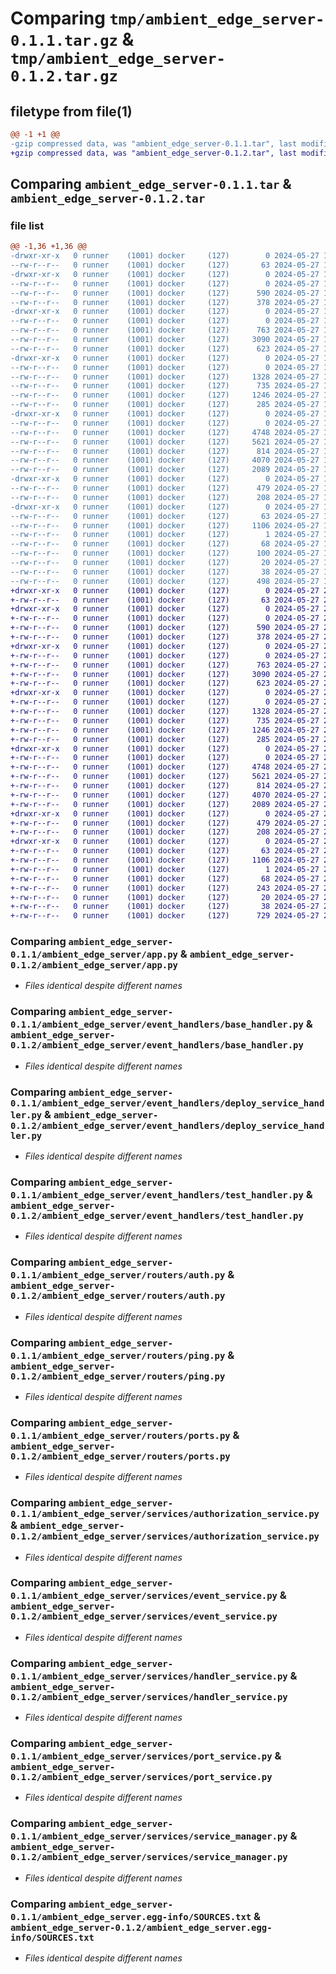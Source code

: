# Comparing `tmp/ambient_edge_server-0.1.1.tar.gz` & `tmp/ambient_edge_server-0.1.2.tar.gz`

## filetype from file(1)

```diff
@@ -1 +1 @@
-gzip compressed data, was "ambient_edge_server-0.1.1.tar", last modified: Mon May 27 19:40:54 2024, max compression
+gzip compressed data, was "ambient_edge_server-0.1.2.tar", last modified: Mon May 27 20:00:42 2024, max compression
```

## Comparing `ambient_edge_server-0.1.1.tar` & `ambient_edge_server-0.1.2.tar`

### file list

```diff
@@ -1,36 +1,36 @@
-drwxr-xr-x   0 runner    (1001) docker     (127)        0 2024-05-27 19:40:54.677868 ambient_edge_server-0.1.1/
--rw-r--r--   0 runner    (1001) docker     (127)       63 2024-05-27 19:40:54.677868 ambient_edge_server-0.1.1/PKG-INFO
-drwxr-xr-x   0 runner    (1001) docker     (127)        0 2024-05-27 19:40:54.673868 ambient_edge_server-0.1.1/ambient_edge_server/
--rw-r--r--   0 runner    (1001) docker     (127)        0 2024-05-27 19:40:44.000000 ambient_edge_server-0.1.1/ambient_edge_server/__init__.py
--rw-r--r--   0 runner    (1001) docker     (127)      590 2024-05-27 19:40:44.000000 ambient_edge_server-0.1.1/ambient_edge_server/app.py
--rw-r--r--   0 runner    (1001) docker     (127)      378 2024-05-27 19:40:44.000000 ambient_edge_server-0.1.1/ambient_edge_server/config.py
-drwxr-xr-x   0 runner    (1001) docker     (127)        0 2024-05-27 19:40:54.677868 ambient_edge_server-0.1.1/ambient_edge_server/event_handlers/
--rw-r--r--   0 runner    (1001) docker     (127)        0 2024-05-27 19:40:44.000000 ambient_edge_server-0.1.1/ambient_edge_server/event_handlers/__init__.py
--rw-r--r--   0 runner    (1001) docker     (127)      763 2024-05-27 19:40:44.000000 ambient_edge_server-0.1.1/ambient_edge_server/event_handlers/base_handler.py
--rw-r--r--   0 runner    (1001) docker     (127)     3090 2024-05-27 19:40:44.000000 ambient_edge_server-0.1.1/ambient_edge_server/event_handlers/deploy_service_handler.py
--rw-r--r--   0 runner    (1001) docker     (127)      623 2024-05-27 19:40:44.000000 ambient_edge_server-0.1.1/ambient_edge_server/event_handlers/test_handler.py
-drwxr-xr-x   0 runner    (1001) docker     (127)        0 2024-05-27 19:40:54.677868 ambient_edge_server-0.1.1/ambient_edge_server/routers/
--rw-r--r--   0 runner    (1001) docker     (127)        0 2024-05-27 19:40:44.000000 ambient_edge_server-0.1.1/ambient_edge_server/routers/__init__.py
--rw-r--r--   0 runner    (1001) docker     (127)     1328 2024-05-27 19:40:44.000000 ambient_edge_server-0.1.1/ambient_edge_server/routers/auth.py
--rw-r--r--   0 runner    (1001) docker     (127)      735 2024-05-27 19:40:44.000000 ambient_edge_server-0.1.1/ambient_edge_server/routers/ping.py
--rw-r--r--   0 runner    (1001) docker     (127)     1246 2024-05-27 19:40:44.000000 ambient_edge_server-0.1.1/ambient_edge_server/routers/ports.py
--rw-r--r--   0 runner    (1001) docker     (127)      285 2024-05-27 19:40:44.000000 ambient_edge_server-0.1.1/ambient_edge_server/run.py
-drwxr-xr-x   0 runner    (1001) docker     (127)        0 2024-05-27 19:40:54.677868 ambient_edge_server-0.1.1/ambient_edge_server/services/
--rw-r--r--   0 runner    (1001) docker     (127)        0 2024-05-27 19:40:44.000000 ambient_edge_server-0.1.1/ambient_edge_server/services/__init__.py
--rw-r--r--   0 runner    (1001) docker     (127)     4748 2024-05-27 19:40:44.000000 ambient_edge_server-0.1.1/ambient_edge_server/services/authorization_service.py
--rw-r--r--   0 runner    (1001) docker     (127)     5621 2024-05-27 19:40:44.000000 ambient_edge_server-0.1.1/ambient_edge_server/services/event_service.py
--rw-r--r--   0 runner    (1001) docker     (127)      814 2024-05-27 19:40:44.000000 ambient_edge_server-0.1.1/ambient_edge_server/services/handler_service.py
--rw-r--r--   0 runner    (1001) docker     (127)     4070 2024-05-27 19:40:44.000000 ambient_edge_server-0.1.1/ambient_edge_server/services/port_service.py
--rw-r--r--   0 runner    (1001) docker     (127)     2089 2024-05-27 19:40:44.000000 ambient_edge_server-0.1.1/ambient_edge_server/services/service_manager.py
-drwxr-xr-x   0 runner    (1001) docker     (127)        0 2024-05-27 19:40:54.677868 ambient_edge_server-0.1.1/ambient_edge_server/utils/
--rw-r--r--   0 runner    (1001) docker     (127)      479 2024-05-27 19:40:44.000000 ambient_edge_server-0.1.1/ambient_edge_server/utils/__init__.py
--rw-r--r--   0 runner    (1001) docker     (127)      208 2024-05-27 19:40:44.000000 ambient_edge_server-0.1.1/ambient_edge_server/utils/custom_logger.py
-drwxr-xr-x   0 runner    (1001) docker     (127)        0 2024-05-27 19:40:54.677868 ambient_edge_server-0.1.1/ambient_edge_server.egg-info/
--rw-r--r--   0 runner    (1001) docker     (127)       63 2024-05-27 19:40:54.000000 ambient_edge_server-0.1.1/ambient_edge_server.egg-info/PKG-INFO
--rw-r--r--   0 runner    (1001) docker     (127)     1106 2024-05-27 19:40:54.000000 ambient_edge_server-0.1.1/ambient_edge_server.egg-info/SOURCES.txt
--rw-r--r--   0 runner    (1001) docker     (127)        1 2024-05-27 19:40:54.000000 ambient_edge_server-0.1.1/ambient_edge_server.egg-info/dependency_links.txt
--rw-r--r--   0 runner    (1001) docker     (127)       68 2024-05-27 19:40:54.000000 ambient_edge_server-0.1.1/ambient_edge_server.egg-info/entry_points.txt
--rw-r--r--   0 runner    (1001) docker     (127)      100 2024-05-27 19:40:54.000000 ambient_edge_server-0.1.1/ambient_edge_server.egg-info/requires.txt
--rw-r--r--   0 runner    (1001) docker     (127)       20 2024-05-27 19:40:54.000000 ambient_edge_server-0.1.1/ambient_edge_server.egg-info/top_level.txt
--rw-r--r--   0 runner    (1001) docker     (127)       38 2024-05-27 19:40:54.677868 ambient_edge_server-0.1.1/setup.cfg
--rw-r--r--   0 runner    (1001) docker     (127)      498 2024-05-27 19:40:44.000000 ambient_edge_server-0.1.1/setup.py
+drwxr-xr-x   0 runner    (1001) docker     (127)        0 2024-05-27 20:00:42.438562 ambient_edge_server-0.1.2/
+-rw-r--r--   0 runner    (1001) docker     (127)       63 2024-05-27 20:00:42.438562 ambient_edge_server-0.1.2/PKG-INFO
+drwxr-xr-x   0 runner    (1001) docker     (127)        0 2024-05-27 20:00:42.434562 ambient_edge_server-0.1.2/ambient_edge_server/
+-rw-r--r--   0 runner    (1001) docker     (127)        0 2024-05-27 20:00:27.000000 ambient_edge_server-0.1.2/ambient_edge_server/__init__.py
+-rw-r--r--   0 runner    (1001) docker     (127)      590 2024-05-27 20:00:27.000000 ambient_edge_server-0.1.2/ambient_edge_server/app.py
+-rw-r--r--   0 runner    (1001) docker     (127)      378 2024-05-27 20:00:27.000000 ambient_edge_server-0.1.2/ambient_edge_server/config.py
+drwxr-xr-x   0 runner    (1001) docker     (127)        0 2024-05-27 20:00:42.434562 ambient_edge_server-0.1.2/ambient_edge_server/event_handlers/
+-rw-r--r--   0 runner    (1001) docker     (127)        0 2024-05-27 20:00:27.000000 ambient_edge_server-0.1.2/ambient_edge_server/event_handlers/__init__.py
+-rw-r--r--   0 runner    (1001) docker     (127)      763 2024-05-27 20:00:27.000000 ambient_edge_server-0.1.2/ambient_edge_server/event_handlers/base_handler.py
+-rw-r--r--   0 runner    (1001) docker     (127)     3090 2024-05-27 20:00:27.000000 ambient_edge_server-0.1.2/ambient_edge_server/event_handlers/deploy_service_handler.py
+-rw-r--r--   0 runner    (1001) docker     (127)      623 2024-05-27 20:00:27.000000 ambient_edge_server-0.1.2/ambient_edge_server/event_handlers/test_handler.py
+drwxr-xr-x   0 runner    (1001) docker     (127)        0 2024-05-27 20:00:42.438562 ambient_edge_server-0.1.2/ambient_edge_server/routers/
+-rw-r--r--   0 runner    (1001) docker     (127)        0 2024-05-27 20:00:27.000000 ambient_edge_server-0.1.2/ambient_edge_server/routers/__init__.py
+-rw-r--r--   0 runner    (1001) docker     (127)     1328 2024-05-27 20:00:27.000000 ambient_edge_server-0.1.2/ambient_edge_server/routers/auth.py
+-rw-r--r--   0 runner    (1001) docker     (127)      735 2024-05-27 20:00:27.000000 ambient_edge_server-0.1.2/ambient_edge_server/routers/ping.py
+-rw-r--r--   0 runner    (1001) docker     (127)     1246 2024-05-27 20:00:27.000000 ambient_edge_server-0.1.2/ambient_edge_server/routers/ports.py
+-rw-r--r--   0 runner    (1001) docker     (127)      285 2024-05-27 20:00:27.000000 ambient_edge_server-0.1.2/ambient_edge_server/run.py
+drwxr-xr-x   0 runner    (1001) docker     (127)        0 2024-05-27 20:00:42.438562 ambient_edge_server-0.1.2/ambient_edge_server/services/
+-rw-r--r--   0 runner    (1001) docker     (127)        0 2024-05-27 20:00:27.000000 ambient_edge_server-0.1.2/ambient_edge_server/services/__init__.py
+-rw-r--r--   0 runner    (1001) docker     (127)     4748 2024-05-27 20:00:27.000000 ambient_edge_server-0.1.2/ambient_edge_server/services/authorization_service.py
+-rw-r--r--   0 runner    (1001) docker     (127)     5621 2024-05-27 20:00:27.000000 ambient_edge_server-0.1.2/ambient_edge_server/services/event_service.py
+-rw-r--r--   0 runner    (1001) docker     (127)      814 2024-05-27 20:00:27.000000 ambient_edge_server-0.1.2/ambient_edge_server/services/handler_service.py
+-rw-r--r--   0 runner    (1001) docker     (127)     4070 2024-05-27 20:00:27.000000 ambient_edge_server-0.1.2/ambient_edge_server/services/port_service.py
+-rw-r--r--   0 runner    (1001) docker     (127)     2089 2024-05-27 20:00:27.000000 ambient_edge_server-0.1.2/ambient_edge_server/services/service_manager.py
+drwxr-xr-x   0 runner    (1001) docker     (127)        0 2024-05-27 20:00:42.438562 ambient_edge_server-0.1.2/ambient_edge_server/utils/
+-rw-r--r--   0 runner    (1001) docker     (127)      479 2024-05-27 20:00:27.000000 ambient_edge_server-0.1.2/ambient_edge_server/utils/__init__.py
+-rw-r--r--   0 runner    (1001) docker     (127)      208 2024-05-27 20:00:27.000000 ambient_edge_server-0.1.2/ambient_edge_server/utils/custom_logger.py
+drwxr-xr-x   0 runner    (1001) docker     (127)        0 2024-05-27 20:00:42.434562 ambient_edge_server-0.1.2/ambient_edge_server.egg-info/
+-rw-r--r--   0 runner    (1001) docker     (127)       63 2024-05-27 20:00:42.000000 ambient_edge_server-0.1.2/ambient_edge_server.egg-info/PKG-INFO
+-rw-r--r--   0 runner    (1001) docker     (127)     1106 2024-05-27 20:00:42.000000 ambient_edge_server-0.1.2/ambient_edge_server.egg-info/SOURCES.txt
+-rw-r--r--   0 runner    (1001) docker     (127)        1 2024-05-27 20:00:42.000000 ambient_edge_server-0.1.2/ambient_edge_server.egg-info/dependency_links.txt
+-rw-r--r--   0 runner    (1001) docker     (127)       68 2024-05-27 20:00:42.000000 ambient_edge_server-0.1.2/ambient_edge_server.egg-info/entry_points.txt
+-rw-r--r--   0 runner    (1001) docker     (127)      243 2024-05-27 20:00:42.000000 ambient_edge_server-0.1.2/ambient_edge_server.egg-info/requires.txt
+-rw-r--r--   0 runner    (1001) docker     (127)       20 2024-05-27 20:00:42.000000 ambient_edge_server-0.1.2/ambient_edge_server.egg-info/top_level.txt
+-rw-r--r--   0 runner    (1001) docker     (127)       38 2024-05-27 20:00:42.438562 ambient_edge_server-0.1.2/setup.cfg
+-rw-r--r--   0 runner    (1001) docker     (127)      729 2024-05-27 20:00:27.000000 ambient_edge_server-0.1.2/setup.py
```

### Comparing `ambient_edge_server-0.1.1/ambient_edge_server/app.py` & `ambient_edge_server-0.1.2/ambient_edge_server/app.py`

 * *Files identical despite different names*

### Comparing `ambient_edge_server-0.1.1/ambient_edge_server/event_handlers/base_handler.py` & `ambient_edge_server-0.1.2/ambient_edge_server/event_handlers/base_handler.py`

 * *Files identical despite different names*

### Comparing `ambient_edge_server-0.1.1/ambient_edge_server/event_handlers/deploy_service_handler.py` & `ambient_edge_server-0.1.2/ambient_edge_server/event_handlers/deploy_service_handler.py`

 * *Files identical despite different names*

### Comparing `ambient_edge_server-0.1.1/ambient_edge_server/event_handlers/test_handler.py` & `ambient_edge_server-0.1.2/ambient_edge_server/event_handlers/test_handler.py`

 * *Files identical despite different names*

### Comparing `ambient_edge_server-0.1.1/ambient_edge_server/routers/auth.py` & `ambient_edge_server-0.1.2/ambient_edge_server/routers/auth.py`

 * *Files identical despite different names*

### Comparing `ambient_edge_server-0.1.1/ambient_edge_server/routers/ping.py` & `ambient_edge_server-0.1.2/ambient_edge_server/routers/ping.py`

 * *Files identical despite different names*

### Comparing `ambient_edge_server-0.1.1/ambient_edge_server/routers/ports.py` & `ambient_edge_server-0.1.2/ambient_edge_server/routers/ports.py`

 * *Files identical despite different names*

### Comparing `ambient_edge_server-0.1.1/ambient_edge_server/services/authorization_service.py` & `ambient_edge_server-0.1.2/ambient_edge_server/services/authorization_service.py`

 * *Files identical despite different names*

### Comparing `ambient_edge_server-0.1.1/ambient_edge_server/services/event_service.py` & `ambient_edge_server-0.1.2/ambient_edge_server/services/event_service.py`

 * *Files identical despite different names*

### Comparing `ambient_edge_server-0.1.1/ambient_edge_server/services/handler_service.py` & `ambient_edge_server-0.1.2/ambient_edge_server/services/handler_service.py`

 * *Files identical despite different names*

### Comparing `ambient_edge_server-0.1.1/ambient_edge_server/services/port_service.py` & `ambient_edge_server-0.1.2/ambient_edge_server/services/port_service.py`

 * *Files identical despite different names*

### Comparing `ambient_edge_server-0.1.1/ambient_edge_server/services/service_manager.py` & `ambient_edge_server-0.1.2/ambient_edge_server/services/service_manager.py`

 * *Files identical despite different names*

### Comparing `ambient_edge_server-0.1.1/ambient_edge_server.egg-info/SOURCES.txt` & `ambient_edge_server-0.1.2/ambient_edge_server.egg-info/SOURCES.txt`

 * *Files identical despite different names*

